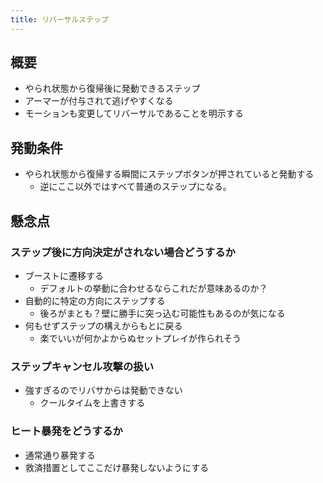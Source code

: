 ```yaml
---
title: リバーサルステップ
---
```


## 概要
* やられ状態から復帰後に発動できるステップ
* アーマーが付与されて逃げやすくなる
* モーションも変更してリバーサルであることを明示する

## 発動条件
* やられ状態から復帰する瞬間にステップボタンが押されていると発動する
    * 逆にここ以外ではすべて普通のステップになる。

## 懸念点

### ステップ後に方向決定がされない場合どうするか
* ブーストに遷移する
    * デフォルトの挙動に合わせるならこれだが意味あるのか？
* 自動的に特定の方向にステップする
    * 後ろがまとも？壁に勝手に突っ込む可能性もあるのが気になる
* 何もせずステップの構えからもとに戻る
    * 楽でいいが何かよからぬセットプレイが作られそう

### ステップキャンセル攻撃の扱い
* 強すぎるのでリバサからは発動できない
    * クールタイムを上書きする

### ヒート暴発をどうするか
* 通常通り暴発する
* 救済措置としてここだけ暴発しないようにする
